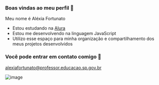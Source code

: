 ### **Boas vindas ao meu perfil 💙**

Meu nome é Aléxia Fortunato

- Estou estudando na [Alura](https://www.alura.com.br)
- Estou me desenvolvendo na linguagem JavaScript
- Utilizo esse espaço para minha organização e compartilhamento dos meus projetos desenvolvidos

###  Você pode entrar em contato comigo 📧

  alexiafortunato@professor.educacao.sp.gov.br
  
![image](https://github.com/alexiafortunato/alexiafortunato/assets/169692290/be1c1c81-3649-44de-9d90-3f61c8d7772a)
